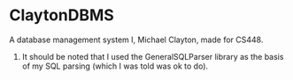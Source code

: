 ClaytonDBMS
===========

A database management system I, Michael Clayton, made for CS448.

1. It should be noted that I used the GeneralSQLParser library as the basis of my SQL parsing (which I was told was ok to do).
